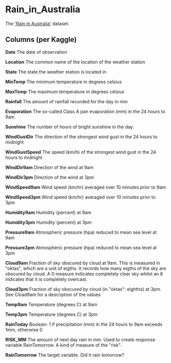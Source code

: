 # Rain_in_Australia
The ['Rain in Australia'](https://www.kaggle.com/jsphyg/weather-dataset-rattle-package) dataset.

## Columns (per Kaggle)
**Date** The date of observation

**Location** The common name of the location of the weather station

**State** The state the weather station is located in

**MinTemp** The minimum temperature in degrees celsius

**MaxTemp** The maximum temperature in degrees celsius

**Rainfall** The amount of rainfall recorded for the day in mm

**Evaporation** The so-called Class A pan evaporation (mm) in the 24 hours to 9am

**Sunshine** The number of hours of bright sunshine in the day.

**WindGustDir** The direction of the strongest wind gust in the 24 hours to midnight

**WindGustSpeed** The speed (km/h) of the strongest wind gust in the 24 hours to midnight

**WindDir9am** Direction of the wind at 9am

**WindDir3pm** Direction of the wind at 3pm

**WindSpeed9am** Wind speed (km/hr) averaged over 10 minutes prior to 9am

**WindSpeed3pm** Wind speed (km/hr) averaged over 10 minutes prior to 3pm

**Humidity9am** Humidity (percent) at 9am

**Humidity3pm** Humidity (percent) at 3pm

**Pressure9am** Atmospheric pressure (hpa) reduced to mean sea level at 9am

**Pressure3pm** Atmospheric pressure (hpa) reduced to mean sea level at 3pm

**Cloud9am** Fraction of sky obscured by cloud at 9am. This is measured in "oktas", which are a unit of eigths. It records how many eigths of the sky are obscured by cloud. A 0 measure indicates completely clear sky whilst an 8 indicates that it is completely overcast.

**Cloud3pm** Fraction of sky obscured by cloud (in "oktas": eighths) at 3pm. See Cload9am for a description of the values

**Temp9am** Temperature (degrees C) at 9am

**Temp3pm** Temperature (degrees C) at 3pm

**RainToday** Boolean: 1 if precipitation (mm) in the 24 hours to 9am exceeds 1mm, otherwise 0

**RISK_MM** The amount of next day rain in mm. Used to create response variable RainTomorrow. A kind of measure of the "risk".

**RainTomorrow** The target variable. Did it rain tomorrow?
